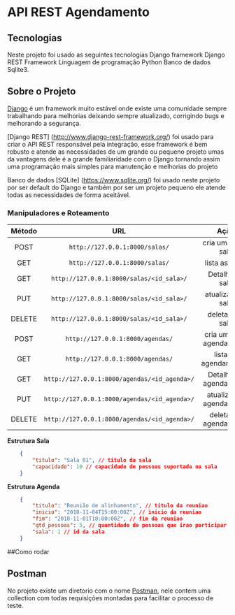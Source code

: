 
# API REST Agendamento

## Tecnologias
Neste projeto foi usado as seguintes tecnologias
Django framework
Django REST Framework
Linguagem de programação Python
Banco de dados Sqlite3.

## Sobre o Projeto
[Django](https://www.djangoproject.com/) é um framework muito estável onde existe uma comunidade sempre trabalhando para melhorias
deixando sempre atualizado, corrigindo bugs e melhorando a segurança.

[Django REST] (http://www.django-rest-framework.org/) foi usado para criar o API REST responsável pela integração, esse framework é bem robusto e atende as necessidades de um grande ou pequeno projeto umas da vantagens dele é a grande familiaridade com o Django tornando assim uma programação mais simples para manutenção e melhorias do projeto

Banco de dados [SQLite] (https://www.sqlite.org/) foi usado neste projeto por ser default do Django e também  por ser um projeto pequeno ele atende todas as necessidades de forma aceitável.

### Manipuladores e Roteamento
**Método**|**URL**|**Ação**
:--:|:--:|:--:
POST|`http://127.0.0.1:8000/salas/`|cria uma nova sala
GET|`http://127.0.0.1:8000/salas/`|lista as salas
GET|`http://127.0.0.1:8000/salas/<id_sala>/`|Detalhe da sala
PUT|`http://127.0.0.1:8000/salas/<id_sala>/`|atualiza uma sala
DELETE|`http://127.0.0.1:8000/salas/<id_sala>/`|deleta uma sala
POST|`http://127.0.0.1:8000/agendas/`|cria um novo agendamento
GET|`http://127.0.0.1:8000/agendas/`|lista os agendamentos
GET|`http://127.0.0.1:8000/agendas/<id_agenda>/`|Detalhe do agendamento
PUT|`http://127.0.0.1:8000/agendas/<id_agenda>/`|atualiza um agendamento
DELETE|`http://127.0.0.1:8000/agendas/<id_agenda>/`|deleta um agendamento

**Estrutura Sala**

```json
    {
        "titulo": "Sala 01", // titulo da sala
        "capacidade": 10 // capacidade de pessoas suportada na sala
    }
```

**Estrutura Agenda**

```json
    { 
        "titulo": "Reunião de alinhamento", // titulo da reuniao
        "inicio": "2018-11-04T15:00:00Z", // inicio da reuniao
        "fim": "2018-11-01T18:00:00Z", // fim da reuniao
        "qtd_pessoas": 5, // quantidade de pessoas que irao participar da reunião
        "sala": 1 // id da sala 
    }
```

##Como rodar

## Postman
No projeto existe um diretorio com o nome [Postman](https://www.getpostman.com/), nele contem uma collection com todas requisições montadas para facilitar o processo de teste.